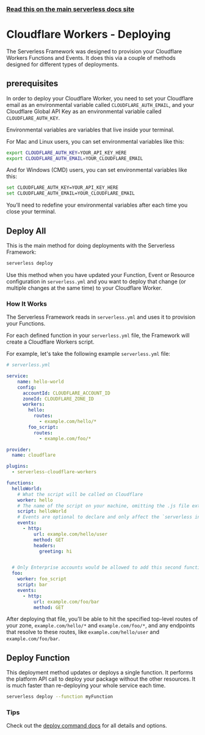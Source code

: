 <!--
title: Serverless Framework - Cloudflare Workers Guide - Deploying
menuText: Deploying
menuOrder: 7
description: How to deploy your Cloudflare Workers functions and their required infrastructure
layout: Doc
-->
 
<!-- DOCS-SITE-LINK:START automatically generated  -->
### [Read this on the main serverless docs site](https://www.serverless.com/framework/docs/providers/cloudflare-workers/guide/deploying)
<!-- DOCS-SITE-LINK:END -->

# Cloudflare Workers - Deploying
The Serverless Framework was designed to provision your Cloudflare Workers Functions and Events. It does this via a couple of methods designed for different types of deployments.
 
## prerequisites
 
In order to deploy your Cloudflare Worker, you need to set your Cloudflare email as an environmental variable called `CLOUDFLARE_AUTH_EMAIL`, and your Cloudflare Global API Key as an environmental variable called `CLOUDFLARE_AUTH_KEY`.
 
Environmental variables are variables that live inside your terminal.

For Mac and Linux users, you can set environmental variables like this:

```bash
export CLOUDFLARE_AUTH_KEY=YOUR_API_KEY_HERE
export CLOUDFLARE_AUTH_EMAIL=YOUR_CLOUDFLARE_EMAIL
```

And for Windows (CMD) users, you can set environmental variables like this:

```bash
set CLOUDFLARE_AUTH_KEY=YOUR_API_KEY_HERE
set CLOUDFLARE_AUTH_EMAIL=YOUR_CLOUDFLARE_EMAIL
```

You’ll need to redefine your environmental variables after each time you close your terminal.
 

 
## Deploy All
This is the main method for doing deployments with the Serverless Framework:
 
```bash
serverless deploy
```

Use this method when you have updated your Function, Event or Resource configuration in `serverless.yml` and you want to deploy that change (or multiple changes at the same time) to your Cloudflare Worker.
 
### How It Works
The Serverless Framework reads in `serverless.yml` and uses it to provision your Functions.
 
For each defined function in your `serverless.yml` file, the Framework will create a Cloudflare Workers script.
 
For example, let's take the following example `serverless.yml` file:
 
```yml
# serverless.yml

service:
    name: hello-world
    config:
      accountId: CLOUDFLARE_ACCOUNT_ID 
      zoneId: CLOUDFLARE_ZONE_ID 
      workers:
        hello:
          routes:
            - example.com/hello/*
        foo_script:
          routes:
            - example.com/foo/*

provider:
  name: cloudflare

plugins:
  - serverless-cloudflare-workers

functions:
  helloWorld:
    # What the script will be called on Cloudflare
    worker: hello
    # The name of the script on your machine, omitting the .js file extension
    script: helloWorld
    # Events are optional to declare and only affect the `serverless invoke` command
    events:
      - http:
          url: example.com/hello/user
          method: GET
          headers:
            greeting: hi


  # Only Enterprise accounts would be allowed to add this second function
  foo:
    worker: foo_script
    script: bar
    events:
      - http:
          url: example.com/foo/bar
          method: GET
```

After deploying that file, you’ll be able to hit the specified top-level routes of your zone, `example.com/hello/*` and `example.com/foo/*`, and any endpoints that resolve to these routes, like `example.com/hello/user` and `example.com/foo/bar`.
 
## Deploy Function
This deployment method updates or deploys a single function. It performs the platform API call to deploy your package without the other resources. It is much faster than re-deploying your whole service each time.
 
```bash
serverless deploy --function myFunction
```

### Tips
Check out the [deploy command docs](../cli-reference/deploy.md) for all details and options.
